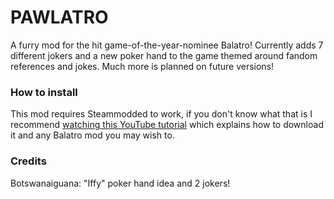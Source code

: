 # PAWLATRO

A furry mod for the hit game-of-the-year-nominee Balatro! Currently adds 7 different jokers and a new poker hand to the game themed around fandom references and jokes. Much more is planned on future versions!

### How to install

This mod requires Steammodded to work, if you don't know what that is I recommend [watching this YouTube tutorial](https://www.youtube.com/watch?v=VY2LnRYWm5Y) which explains how to download it and any Balatro mod you may wish to.

### Credits

Botswanaiguana: "Iffy" poker hand idea and 2 jokers!